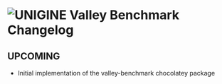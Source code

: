 # ![UNIGINE Valley Benchmark Changelog](https://img.shields.io/badge/UNIGINE%20Valley%20Benchmark-Package%20Changelog-blue.svg?style=for-the-badge)

## UPCOMING

- Initial implementation of the valley-benchmark chocolatey package
